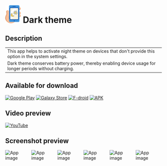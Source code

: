 # <img alt="Logo" src="https://github.com/phstudio2/images/blob/main/apps/darktheme.png" width="50" /> Dark theme

## Description

<table>
 <tr>
 <td> This app helps to activate night theme on devices that don't provide this option in the system settings.</td>
    </tr>
 <tr>
      <td>Dark theme conserves battery power, thereby enabling device usage for longer periods without charging.</td>
    </tr>
</table>

## Available for download
[![Google Play](https://img.shields.io/badge/Google_Play-414141?style=for-the-badge&logo=google-play&logoColor=white)](https://play.google.com/store/apps/details?id=com.phstudio.darktheme) [![Galaxy Store](https://shields.io/badge/Galaxy%20Store-e013a0?style=for-the-badge&logo=samsung&logoColor=white)](https://galaxystore.samsung.com/detail/com.phstudio.darktheme) [![F-droid](https://img.shields.io/badge/F%20Droid-1976D2?style=for-the-badge&logo=f-droid&logoColor=white)](https://f-droid.org/en/packages/com.phstudio.darktheme) [![APK](https://shields.io/badge/APK-7MB-58a6ff?style=for-the-badge&logo=github&logoColor=white)](https://github.com/phstudio2/Darktheme/releases/download/2.6/Darktheme2-6.apk)

## Video preview
[![YouTube](https://img.shields.io/badge/YouTube-%23FF0000.svg?style=for-the-badge&logo=YouTube&logoColor=white)](https://youtu.be/lm1OlARBgaM)

## Screenshot preview
<div style="display:flex;">
<img alt="App image" src="https://github.com/phstudio2/Darktheme/blob/master/fastlane/metadata/android/en-US/images/phoneScreenshots/shot_01.png?raw=true" width="30%">
<img alt="App image" src="https://github.com/phstudio2/Darktheme/blob/master/fastlane/metadata/android/en-US/images/phoneScreenshots/shot_02.png?raw=true" width="30%">
<img alt="App image" src="https://github.com/phstudio2/Darktheme/blob/master/fastlane/metadata/android/en-US/images/phoneScreenshots/shot_03.png?raw=true" width="30%">
<img alt="App image" src="https://github.com/phstudio2/Darktheme/blob/master/fastlane/metadata/android/en-US/images/phoneScreenshots/shot_04.png?raw=true" width="30%">
 <img alt="App image" src="https://github.com/phstudio2/Darktheme/blob/master/fastlane/metadata/android/en-US/images/phoneScreenshots/shot_05.png?raw=true" width="30%">
 <img alt="App image" src="https://github.com/phstudio2/Darktheme/blob/master/fastlane/metadata/android/en-US/images/phoneScreenshots/shot_06.png?raw=true" width="30%">
</div>